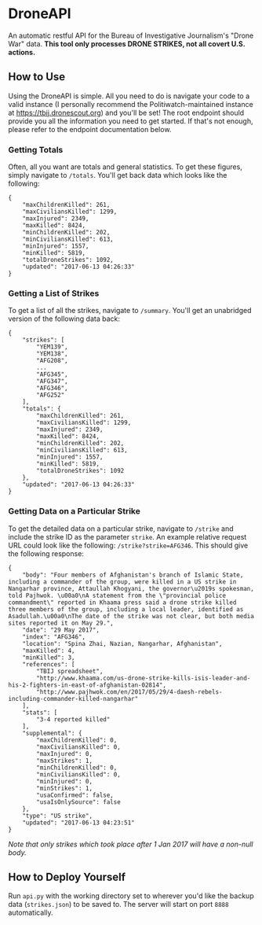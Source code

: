 # DroneAPI
An automatic restful API for the Bureau of Investigative Journalism's "Drone War" data. **This tool only processes DRONE STRIKES, not all covert U.S. actions.**

## How to Use
Using the DroneAPI is simple. All you need to do is navigate your code to a valid instance (I personally recommend the Politiwatch-maintained instance at https://tbij.dronescout.org) and you'll be set! The root endpoint should provide you all the information you need to get started. If that's not enough, please refer to the endpoint documentation below.

### Getting Totals
Often, all you want are totals and general statistics. To get these figures, simply navigate to `/totals`. You'll get back data which looks like the following:

```
{
    "maxChildrenKilled": 261,
    "maxCiviliansKilled": 1299,
    "maxInjured": 2349,
    "maxKilled": 8424,
    "minChildrenKilled": 202,
    "minCiviliansKilled": 613,
    "minInjured": 1557,
    "minKilled": 5819,
    "totalDroneStrikes": 1092,
    "updated": "2017-06-13 04:26:33"
}
```

### Getting a List of Strikes
To get a list of all the strikes, navigate to `/summary`. You'll get an unabridged version of the following data back:

```
{
    "strikes": [
        "YEM139",
        "YEM138",
        "AFG208",
        ...
        "AFG345",
        "AFG347",
        "AFG346",
        "AFG252"
    ],
    "totals": {
        "maxChildrenKilled": 261,
        "maxCiviliansKilled": 1299,
        "maxInjured": 2349,
        "maxKilled": 8424,
        "minChildrenKilled": 202,
        "minCiviliansKilled": 613,
        "minInjured": 1557,
        "minKilled": 5819,
        "totalDroneStrikes": 1092
    },
    "updated": "2017-06-13 04:26:33"
}
```

### Getting Data on a Particular Strike
To get the detailed data on a particular strike, navigate to `/strike` and include the strike ID as the parameter `strike`. An example relative request URL could look like the following: `/strike?strike=AFG346`. This should give the following response:

```
{
    "body": "Four members of Afghanistan's branch of Islamic State, including a commander of the group, were killed in a US strike in Nangarhar province, Attaullah Khogyani, the governor\u2019s spokesman, told Pajhwok. \u00a0\nA statement from the \"provincial police commandment\" reported in Khaama press said a drone strike killed three members of the group, including a local leader, identified as Asadullah.\u00a0\nThe date of the strike was not clear, but both media sites reported it on May 29.",
    "date": "29 May 2017",
    "index": "AFG346",
    "location": "Spina Zhai, Nazian, Nangarhar, Afghanistan",
    "maxKilled": 4,
    "minKilled": 3,
    "references": [
        "TBIJ spreadsheet",
        "http://www.khaama.com/us-drone-strike-kills-isis-leader-and-his-2-fighters-in-east-of-afghanistan-02814",
        "http://www.pajhwok.com/en/2017/05/29/4-daesh-rebels-including-commander-killed-nangarhar"
    ],
    "stats": [
        "3-4 reported killed"
    ],
    "supplemental": {
        "maxChildrenKilled": 0,
        "maxCiviliansKilled": 0,
        "maxInjured": 0,
        "maxStrikes": 1,
        "minChildrenKilled": 0,
        "minCiviliansKilled": 0,
        "minInjured": 0,
        "minStrikes": 1,
        "usaConfirmed": false,
        "usaIsOnlySource": false
    },
    "type": "US strike",
    "updated": "2017-06-13 04:23:51"
}
```
*Note that only strikes which took place after 1 Jan 2017 will have a non-null body.*

## How to Deploy Yourself
Run `api.py` with the working directory set to wherever you'd like the backup data (`strikes.json`) to be saved to. The server will start on port `8888` automatically.

